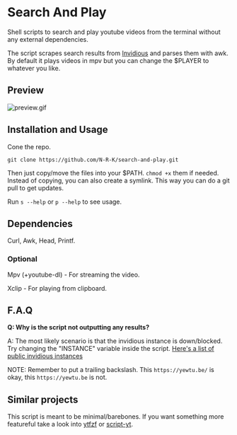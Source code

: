# Search And Play
Shell scripts to search and play youtube videos from the terminal without any external dependencies.

The script scrapes search results from [Invidious](https://github.com/iv-org/invidious) and parses them with awk. By default it plays videos in mpv but you can change the $PLAYER to whatever you like.

## Preview
![preview.gif](preview.gif)

## Installation and Usage
Cone the repo.

```git clone https://github.com/N-R-K/search-and-play.git```

Then just copy/move the files into your $PATH. ```chmod +x``` them if needed.
Instead of copying, you can also create a symlink. This way you can do a git pull to get updates.

Run ```s --help``` or ```p --help``` to see usage.

## Dependencies
Curl, Awk, Head, Printf.

### Optional
Mpv (+youtube-dl) - For streaming the video.

Xclip - For playing from clipboard.

## F.A.Q
**Q: Why is the script not outputting any results?**

A: The most likely scenario is that the invidious instance is down/blocked. Try changing the "INSTANCE" variable inside the script. [Here's a list of public invidious instances](https://github.com/iv-org/documentation/blob/master/Invidious-Instances.md)

NOTE: Remember to put a trailing backslash. This ```https://yewtu.be/``` is okay, this ```https://yewtu.be``` is not.

## Similar projects
This script is meant to be minimal/barebones. If you want something more featureful take a look into [ytfzf](https://github.com/pystardust/ytfzf) or [script-yt](https://github.com/sayan01/scripts/blob/master/yt).
